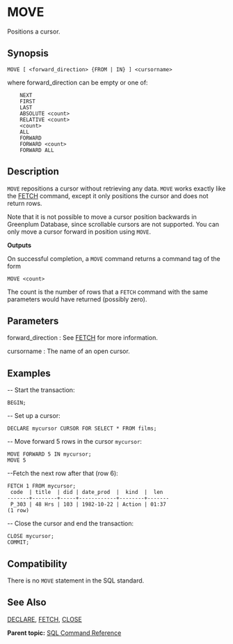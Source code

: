 # MOVE 

Positions a cursor.

## Synopsis 

``` {#sql_command_synopsis}
MOVE [ <forward_direction> {FROM | IN} ] <cursorname>
```

where forward\_direction can be empty or one of:

```
    NEXT
    FIRST
    LAST
    ABSOLUTE <count>
    RELATIVE <count>
    <count>
    ALL
    FORWARD
    FORWARD <count>
    FORWARD ALL
```

## Description 

`MOVE` repositions a cursor without retrieving any data. `MOVE` works exactly like the [FETCH](FETCH.html) command, except it only positions the cursor and does not return rows.

Note that it is not possible to move a cursor position backwards in Greenplum Database, since scrollable cursors are not supported. You can only move a cursor forward in position using `MOVE`.

**Outputs**

On successful completion, a `MOVE` command returns a command tag of the form

```
MOVE <count>
```

The count is the number of rows that a `FETCH` command with the same parameters would have returned \(possibly zero\).

## Parameters 

forward\_direction
:   See [FETCH](FETCH.html) for more information.

cursorname
:   The name of an open cursor.

## Examples 

-- Start the transaction:

```
BEGIN;
```

-- Set up a cursor:

```
DECLARE mycursor CURSOR FOR SELECT * FROM films;
```

-- Move forward 5 rows in the cursor `mycursor`:

```
MOVE FORWARD 5 IN mycursor;
MOVE 5
```

--Fetch the next row after that \(row 6\):

```
FETCH 1 FROM mycursor;
 code  | title  | did | date_prod  |  kind  |  len
-------+--------+-----+------------+--------+-------
 P_303 | 48 Hrs | 103 | 1982-10-22 | Action | 01:37
(1 row)
```

-- Close the cursor and end the transaction:

```
CLOSE mycursor;
COMMIT;
```

## Compatibility 

There is no `MOVE` statement in the SQL standard.

## See Also 

[DECLARE](DECLARE.html), [FETCH](FETCH.html), [CLOSE](CLOSE.html)

**Parent topic:** [SQL Command Reference](../sql_commands/sql_ref.html)

